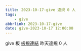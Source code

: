 ```yaml
---
title: 2023-10-17-give 違規 0 人
tags:
    - give
abbrlink: 2023-10-17-give
date: give-2023-10-17 12:00:00
---
```

give 板 [板規連結](https://www.ptt.cc/bbs/give/M.1612495900.A.C32.html)
昨天違規 0 人
